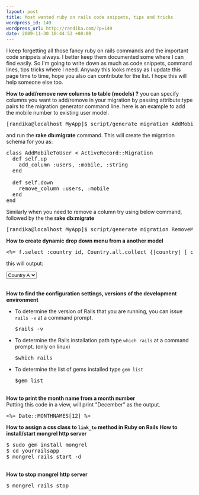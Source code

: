 ```yaml
--- 
layout: post
title: Most wanted ruby on rails code snippets, tips and tricks
wordpress_id: 149
wordpress_url: http://randika.com/?p=149
date: 2009-11-30 10:44:53 +00:00
---
```

I keep forgetting all those fancy ruby on rails commands and the important code snippets always. I better keep them documented some where I can find easily. So I'm going to write down as much as code snippets, command lines, tips tricks where I need. Anyway this looks messy as I update this page time to time, hope you also can contribute for the list. I hope this will help someone else too.

<strong>How to add/remove new columns to table (models) ?</strong>
you can specify columns you want to add/remove in your migration by passing attribute:type pairs to the migration generator command line. here is an example to add the mobile number to existing user model.
<pre class="console">[randika@localhost MyApp]$ script/generate migration AddMobileToUser mobile:string</pre>
and run the <strong>rake db:migrate</strong> command.  This will create the migration schema for you as:
<pre lang="ruby">class AddMobileToUser &lt; ActiveRecord::Migration
  def self.up
    add_column :users, :mobile, :string
  end

  def self.down
    remove_column :users, :mobile
  end
end</pre>
Similarly when you need to remove a column try using below command, followed by the the <strong>rake db:migrate </strong>
<pre class="console">[randika@localhost MyApp]$ script/generate migration RemoveMobileFromUser mobile:string</pre>
<strong>How to create dynamic drop down menu from a another model</strong>
<pre lang="ruby">&lt;%= f.select :country_id, Country.all.collect {|country| [ country.name, country.id ] } %&gt;</pre>
this will output:
<pre lang="html"><select id="country_country_id" name="country[country_id]">
<option value="1">Country A</option>
<option value="2">Country B</option>
<option value="3">Country C</option>
</select></pre>
<br/>
<strong>How to find the configuration settings, versions of the development environment</strong>
<ul>
	<li>To determine the version of Rails that you are running, you can issue <code>rails -v</code> at a command prompt.</li>
<pre class="console">$rails -v</pre>
	<li>To determine the Rails installation path type <code>which rails</code> at a command prompt. (only on linux)</li>
<pre class="console">$which rails</pre>
	<li>To determine the list of gems installed type <code>gem list</code></li>
<pre class="console">$gem list</pre>
</ul>
<br/>
<strong>How to print the month name from a month number</strong>
<br/>
Putting this code in a view, will print "December" as the output.
<pre lang="ruby"><%= Date::MONTHNAMES[12] %></pre>
<strong>How to assign a css class to <code>link_to</code> method in Ruby on Rails</strong>
<script src="http://gist.github.com/270233.js?file=gistfile1.rb"></script>
<strong>How to install/start mongrel http server</strong>
<br/>
<pre class="console">
$ sudo gem install mongrel
$ cd yourrailsapp
$ mongrel_rails start -d
</pre>
<br/>
<strong>How to stop mongrel http server</strong>
<br/>
<pre class="console">$ mongrel_rails stop</pre>
